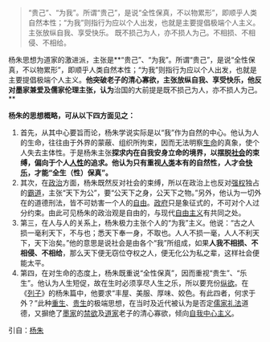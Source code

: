 >“贵己”、“为我”。所谓“贵己”，是说“全性保真，不以物累形”，即顺乎人类自然本性；“为我”则指行为应以个人出发，也就是主要提倡极端个人主义。
主张放纵自我、享受快乐。
既不损己为人，亦不损人为己。不相损、不相侵、不相给。


杨朱思想为道家的激进派，主张是**“贵己”、“为我”。所谓“贵己”，是说“全性保真，不以物累形”，即顺乎人类自然本性；“为我”则指行为应以个人出发，也就是主要提倡极端个人主义。**他突破老子的清心寡欲，**主张放纵自我、享受快乐**，他反对墨家兼爱及儒家伦理主张，认为**治国的大前提是既不损己为人，亦不损人为己。**


**杨朱的思想概略，可从以下四方面见之：**
1.  首先，从其中心要旨而论，杨朱学说实际是以“我”作为自然的中心。他认为人的生命，往往由于外界的蒙蔽、组织所拘束，因而无法明察[生命](https://zh.wikipedia.org/wiki/%E7%94%9F%E5%91%BD "生命")的真象，使个人失去主体性。于是杨朱主张**探求内在自我安身立命的境界，以摆脱[社会](https://zh.wikipedia.org/wiki/%E7%A4%BE%E6%9C%83 "社会")的束缚，偏向于个人[人性](https://zh.wikipedia.org/wiki/%E4%BA%BA%E6%80%A7 "人性")的追求。他认为只有重视[人类](https://zh.wikipedia.org/wiki/%E4%BA%BA%E9%A1%9E "人类")本有的自然性，人才会[快乐](https://zh.wikipedia.org/wiki/%E5%BF%AB%E6%A8%82 "快乐")，才能“全生（性）保真”。**
2.  其次，在[政治](https://zh.wikipedia.org/wiki/%E6%94%BF%E6%B2%BB "政治")方面，杨朱既然反对社会的束缚，所以在政治上也反对[强权](https://zh.wikipedia.org/wiki/%E5%BC%B7%E6%AC%8A "强权")独占的[霸道](https://zh.wikipedia.org/wiki/%E9%9C%B8%E9%81%93 "霸道")，主张“天下为公”，要“公天下之身，公天下之物。”另外，他认为一切外在的道德刑法，皆不可妨害一个人的[自由](https://zh.wikipedia.org/wiki/%E8%87%AA%E7%94%B1 "自由")。[政府](https://zh.wikipedia.org/wiki/%E6%94%BF%E5%BA%9C "政府")只是象征式的，不可对个人过分约束。由此可见杨朱的政治观是自由的，与现代[自由主义](https://zh.wikipedia.org/wiki/%E8%87%AA%E7%94%B1%E4%B8%BB%E7%BE%A9 "自由主义")有共同之处。
3.  第三，在人与人的关系上，杨朱极力主张个人的“为我”主义。他说：“古之人损一毫利天下，不与也；悉天下奉一身，不取也。人人不损一毫，人人不利天下，天下治矣。”他的意思是说社会是由各个“我”所组成，如果**人我不相损、不相侵、不相给**，那么天下便无窃位夺权之人，便无化公为私之辈，这样社会便能太平。
4.  第四，在对生命的态度上，杨朱既重说“全性保真”，因而重视“贵生”、“乐生”。他认为人生短促，故在生时必须享尽人生之乐，所以要充份[纵欲](https://zh.wikipedia.org/w/index.php?title=%E7%B8%B1%E6%85%BE&action=edit&redlink=1 "纵欲（页面不存在）")。在《[列子](https://zh.wikipedia.org/wiki/%E5%88%97%E5%AD%90 "列子")》的杨朱篇中，他要求“丰屋、美服、厚味、姣色。有此四者，何求于外？”此种[重生](https://zh.wikipedia.org/wiki/%E9%87%8D%E7%94%9F "重生")、[贵生](https://zh.wikipedia.org/w/index.php?title=%E8%B2%B4%E7%94%9F&action=edit&redlink=1 "贵生（页面不存在）")的极端思想，在当时及近代被认为是否定[儒家](https://zh.wikipedia.org/wiki/%E5%84%92%E5%AE%B6 "儒家")[礼法](https://zh.wikipedia.org/wiki/%E7%A4%BC%E6%B3%95 "礼法")道德，又摒绝了[墨家](https://zh.wikipedia.org/wiki/%E5%A2%A8%E5%AE%B6 "墨家")的[禁欲](https://zh.wikipedia.org/wiki/%E7%A6%81%E6%AC%B2 "禁欲")及[道家](https://zh.wikipedia.org/wiki/%E9%81%93%E5%AE%B6 "道家")老子的清心寡欲，倾向[自我中心主义](https://zh.wikipedia.org/wiki/%E8%87%AA%E6%88%91%E4%B8%AD%E5%BF%83%E4%B8%BB%E7%BE%A9 "自我中心主义")。


引自：[杨朱](https://zh.wikipedia.org/wiki/%E6%9D%A8%E6%9C%B1)
